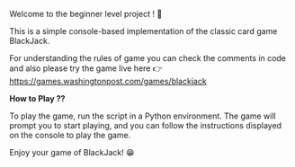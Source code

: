 Welcome to the beginner level project ! 👋

This is a simple console-based implementation of the classic card game BlackJack.

For understanding the rules of game you can check the comments in code and 
also please try the game live here 👉 https://games.washingtonpost.com/games/blackjack

**How to Play ??**

To play the game, run the script in a Python environment. The game will prompt you to start playing, and you can follow the instructions displayed on the console to play the game.

Enjoy your game of BlackJack! 😁
